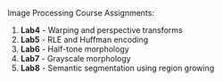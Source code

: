 Image Processing Course Assignments:

1. **Lab4** - Warping and perspective transforms
2. **Lab5** - RLE and Huffman encoding
3. **Lab6** - Half-tone morphology
4. **Lab7** - Grayscale morphology
5. **Lab8** - Semantic segmentation using region growing

